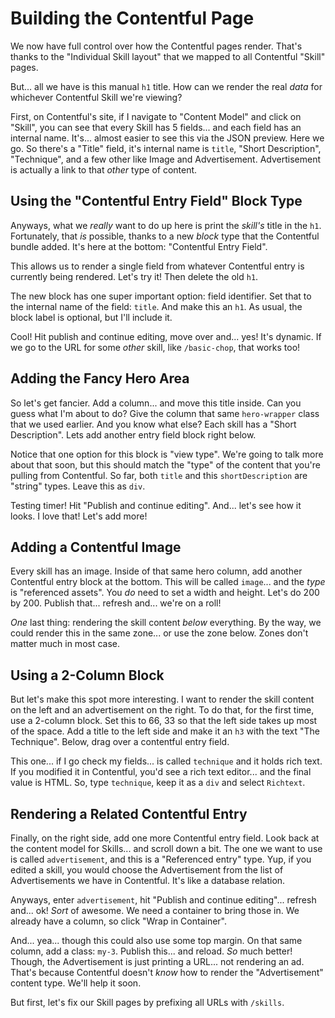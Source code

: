 # Building the Contentful Page

We now have full control over how the Contentful pages render. That's thanks to the
"Individual Skill layout" that we mapped to all Contentful "Skill" pages.

But... all we have is this manual `h1` title. How can we render the real *data*
for whichever Contentful Skill we're viewing?

First, on Contentful's site, if I navigate to "Content Model" and click on "Skill",
you can see that every Skill has 5 fields... and each field has an internal name.
It's... almost easier to see this via the JSON preview. Here we go. So there's a
"Title" field, it's internal name is `title`, "Short Description", "Technique", and
a few other like Image and Advertisement. Advertisement is actually a link to
that *other* type of content.

## Using the "Contentful Entry Field" Block Type

Anyways, what we *really* want to do up here is print the *skill's* title in the
`h1`. Fortunately, that *is* possible, thanks to a new *block* type that the
Contentful bundle added. It's here at the bottom: "Contentful Entry Field".

This allows us to render a single field from whatever Contentful entry is currently
being rendered. Let's try it! Then delete the old `h1`.

The new block has one super important option: field identifier. Set that
to the internal name of the field: `title`. And make this an `h1`. As usual,
the block label is optional, but I'll include it.

Cool! Hit publish and continue editing, move over and... yes! It's dynamic. If we
go to the URL for some *other* skill, like `/basic-chop`, that works too!

## Adding the Fancy Hero Area

So let's get fancier. Add a column... and move this title inside. Can you guess
what I'm about to do? Give the column that same `hero-wrapper` class that we used
earlier. And you know what else? Each skill has a "Short Description". Lets add
another entry field block right below.

Notice that one option for this block is "view type". We're going to talk more about
that soon, but this should match the "type" of the content that you're pulling from
Contentful. So far, both `title` and this `shortDescription` are "string" types.
Leave this as `div`.

Testing timer! Hit "Publish and continue editing". And... let's see how it looks.
I love that! Let's add more!

## Adding a Contentful Image

Every skill has an image. Inside of that same hero column, add another Contentful
entry block at the bottom. This will be called `image`... and the *type* is
"referenced assets". You *do* need to set a width and height. Let's do 200 by 200.
Publish that... refresh and... we're on a roll!

*One* last thing: rendering the skill content *below* everything. By the way, we
could render this in the same zone... or use the zone below. Zones don't matter
much in most case.

## Using a 2-Column Block

But let's make this spot more interesting. I want to render the skill content
on the left and an advertisement on the right. To do that, for the first time,
use a 2-column block. Set this to 66, 33 so that the left side takes up most
of the space. Add a title to the left side and make it an `h3` with the text
"The Technique". Below, drag over a contentful entry field.

This one... if I go check my fields... is called `technique` and it holds rich text.
If you modified it in Contentful, you'd see a rich text editor... and the final
value is HTML. So, type `technique`, keep it as a `div` and select `Richtext`.

## Rendering a Related Contentful Entry

Finally, on the right side, add one more Contentful entry field. Look back at the
content model for Skills... and scroll down a bit. The one we want to use is
called `advertisement`, and this is a "Referenced entry" type. Yup, if you edited
a skill, you would choose the Advertisement from the list of Advertisements we have
in Contentful. It's like a database relation.

Anyways, enter `advertisement`, hit "Publish and continue editing"... refresh
and... ok! *Sort* of awesome. We need a container to bring those in. We already
have a column, so click "Wrap in Container".

And... yea... though this could also use some top margin. On that same column,
add a class: `my-3`. Publish this... and reload. *So* much better! Though, the
Advertisement is just printing a URL... not rendering an ad. That's because
Contentful doesn't *know* how to render the "Advertisement" content type. We'll
help it soon.

But first, let's fix our Skill pages by prefixing all URLs with `/skills`.
